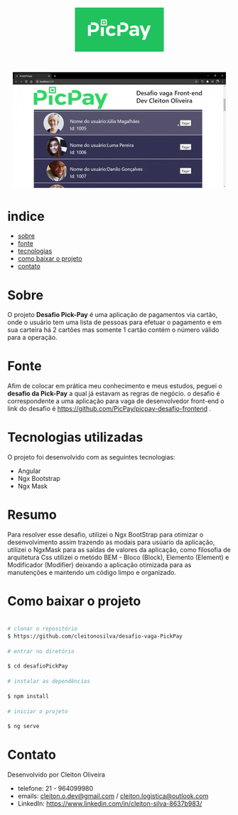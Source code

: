 <h1 align="center" width="30%">
<img src="./src/assets/img/picpay-logo-13.png">
</h1>

<h1 align="center">    
<img src="./src/assets/img/Animated GIF-downsized_large.gif">
</h1>


# indice 
- [sobre](#-sobre)
- [fonte](#-fonte) 
- [tecnologias](#-tecnologias-utilizadas) 
- [como baixar o projeto](#-como-baixar-o-projeto) 
- [contato](#-contato)


# Sobre

O projeto **Desafio Pick-Pay** é uma aplicação de pagamentos via cartão, onde o usuário tem uma lista de pessoas para efetuar o pagamento e em sua carteira há 2 cartões mas somente 1 cartão contém o número válido para a operação. 


# Fonte 

Afim de colocar em prática meu conhecimento e meus estudos, peguei o **desafio da Pick-Pay** a qual já estavam as regras de negócio. o desafio é correspondente a uma aplicação para vaga de desenvolvedor front-end o link do desafio é
https://github.com/PicPay/picpay-desafio-frontend .



# Tecnologias utilizadas

O projeto foi desenvolvido com as seguintes tecnologias:
- Angular 
- Ngx Bootstrap 
- Ngx Mask 
 

 # Resumo 

Para resolver esse desafio, utilizei o Ngx BootStrap para otimizar o desenvolvimento assim trazendo as modais para usúario da aplicação, utilizei o NgxMask para as saídas de valores da aplicação, como filosofia de arquitetura Css utilizei o metódo BEM - Bloco (Block), Elemento (Element) e Modificador (Modifier) deixando a aplicação otimizada para as manutenções e mantendo um código limpo e organizado. 


# Como baixar o projeto 

```bash

# clonar o repositório 
$ https://github.com/cleitonosilva/desafio-vaga-PickPay

# entrar no diretório 

$ cd desafioPickPay

# instalar as dependências 

$ npm install 

# iniciar o projeto

$ ng serve 

```
# Contato
Desenvolvido por Cleiton Oliveira
- telefone: 21 - 964099980
- emails: cleiton.o.dev@gmail.com / cleiton.logistica@outlook.com
- LinkedIn: https://www.linkedin.com/in/cleiton-silva-8637b983/

